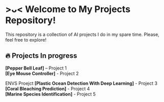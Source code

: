 # >ᴗ< Welcome to My Projects Repository!

This repository is a collection of AI projects I do in my spare time.
Please, feel free to explore!


## 🔥 Projects In progress  
**[Pepper Bell Leaf]** – Project 1                                                                                   
**[Eye Mouse Controller]** - Project 2               

ENVS Proejct
**[Plastic Ocean Detection With Deep Learning]** - Project 3   
**[Coral Bleaching Prediction]** - Project 4                                                                                    
**[Marine Species Identification]** - Project 5



